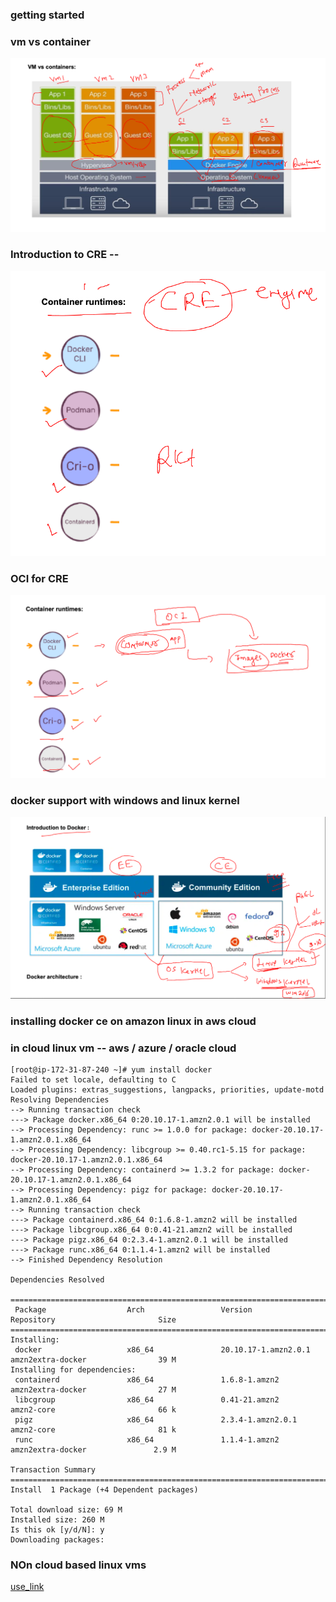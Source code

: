 ### getting started 

### vm vs container 

<img src="cont.png">

### Introduction to CRE -- 

<img src="cre.png">

### OCI for CRE 

<img src="oci.png">

### docker support with windows and linux kernel 

<img src="ds.png">

### installing docker ce on amazon linux in aws cloud 

### in cloud linux vm -- aws / azure / oracle cloud 

```
[root@ip-172-31-87-240 ~]# yum install docker 
Failed to set locale, defaulting to C
Loaded plugins: extras_suggestions, langpacks, priorities, update-motd
Resolving Dependencies
--> Running transaction check
---> Package docker.x86_64 0:20.10.17-1.amzn2.0.1 will be installed
--> Processing Dependency: runc >= 1.0.0 for package: docker-20.10.17-1.amzn2.0.1.x86_64
--> Processing Dependency: libcgroup >= 0.40.rc1-5.15 for package: docker-20.10.17-1.amzn2.0.1.x86_64
--> Processing Dependency: containerd >= 1.3.2 for package: docker-20.10.17-1.amzn2.0.1.x86_64
--> Processing Dependency: pigz for package: docker-20.10.17-1.amzn2.0.1.x86_64
--> Running transaction check
---> Package containerd.x86_64 0:1.6.8-1.amzn2 will be installed
---> Package libcgroup.x86_64 0:0.41-21.amzn2 will be installed
---> Package pigz.x86_64 0:2.3.4-1.amzn2.0.1 will be installed
---> Package runc.x86_64 0:1.1.4-1.amzn2 will be installed
--> Finished Dependency Resolution

Dependencies Resolved

==========================================================================================================================
 Package                  Arch                 Version                              Repository                       Size
==========================================================================================================================
Installing:
 docker                   x86_64               20.10.17-1.amzn2.0.1                 amzn2extra-docker                39 M
Installing for dependencies:
 containerd               x86_64               1.6.8-1.amzn2                        amzn2extra-docker                27 M
 libcgroup                x86_64               0.41-21.amzn2                        amzn2-core                       66 k
 pigz                     x86_64               2.3.4-1.amzn2.0.1                    amzn2-core                       81 k
 runc                     x86_64               1.1.4-1.amzn2                        amzn2extra-docker               2.9 M

Transaction Summary
==========================================================================================================================
Install  1 Package (+4 Dependent packages)

Total download size: 69 M
Installed size: 260 M
Is this ok [y/d/N]: y
Downloading packages:
```

### NOn cloud based linux vms 

[use_link](https://docs.docker.com/engine/install/rhel/)




